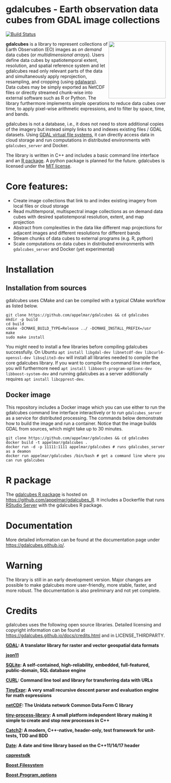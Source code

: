 # gdalcubes - Earth observation data cubes from GDAL image collections 

[![Build Status](https://travis-ci.org/appelmar/gdalcubes.svg?branch=master)](https://travis-ci.org/appelmar/gdalcubes)

<a href="https://gdalcubes.github.io/docs"><img src="gdalcubes_logo_small.png" align="right" height="180"/></a>
**gdalcubes** is a library to represent collections of Earth Observation (EO) images as _on demand_ data cubes (or _multidimensional arrays_). Users define data cubes by spatiotemporal extent, resolution, and spatial reference system and let gdalcubes read only relevant parts of the data and simultaneously apply reprojection, resampling, and cropping (using [gdalwarp](https://www.gdal.org/gdalwarp.html)). Data cubes may be simply exported as NetCDF files or directly streamed chunk-wise into external software such as R or Python. The library furthermore implements simple operations to reduce data cubes over time, to apply pixel-wise arithmetic expressions, and to filter by space, time, and bands. 

gdalcubes is not a database, i.e., it does not need to store additional copies of the imagery but instead
simply links to and indexes existing files / GDAL datasets. Using [GDAL virtual file systems](https://www.gdal.org/gdal_virtual_file_systems.html), it can directly access
data in cloud storage and run computations in distributed environments with `gdalcubes_server` and Docker. 

The library is written in C++ and includes a basic command line interface and an [R package]((https://github.com/appelmar/gdalcubes_R)). A python package is
planned for the future. gdalcubes is licensed under the [MIT license](https://opensource.org/licenses/MIT).

# Core features:

- Create image collections that link to and index existing imagery from local files or cloud storage 
- Read multitemporal, multispectral image collections as on demand data cubes with desired spatiotemporal resolution, extent, and map projection
- Abstract from complexities in the data like different map projections for adjacent images and different resolutions for different bands
- Stream chunks of data cubes to external programs (e.g. R, python)
- Scale computations on data cubes in distributed environments with `gdalcubes_server` and Docker (yet experimental)



# Installation


## Installation from sources

gdalcubes uses CMake and can be compiled with a typical CMake workflow as listed below.

```
git clone https://github.com/appelmar/gdalcubes && cd gdalcubes
mkdir -p build 
cd build 
cmake -DCMAKE_BUILD_TYPE=Release ../ -DCMAKE_INSTALL_PREFIX=/usr
make 
sudo make install
```

You might need to install a few libraries before compiling gdalcubes successfully. On Ubuntu `apt install libgdal-dev libnetcdf-dev libcurl4-openssl-dev libsqlite3-dev` will install all libraries needed to compile 
the core gdalcubes library. If you want to compile the command line interface, you will furthermore need `apt install libboost-program-options-dev libboost-system-dev`
and running gdalcubes as a server additionally requires `apt install libcpprest-dev`.





## Docker image
This repository includes a Docker image which you can use either to run the gdalcubes command line interface interactively
or to run `gdalcubes_server` as a service for distributed processing. The commands below demonstrate how to build the image and run a container.
Notice that the image builds GDAL from sources, which might take up to 30 minutes.
 

```
git clone https://github.com/appelmar/gdalcubes && cd gdalcubes 
docker build -t appelmar/gdalcubes .
docker run -d -p 11111:1111 appelmar/gdalcubes # runs gdalcubes_server as a deamon 
docker run appelmar/gdalcubes /bin/bash # get a command line where you can run gdalcubes 
``` 


# R package
The [gdalcubes R package](https://github.com/appelmar/gdalcubes_R) is hosted on https://github.com/appelmar/gdalcubes_R.
It includes a Dockerfile that runs [RStudio Server](https://www.rstudio.com/products/rstudio-server/) with the gdalcubes R package.

# Documentation
More detailed information can be found at the documentation page under https://gdalcubes.github.io/. 

# Warning
The library is still in an early development version. Major changes are possible to make gdalcubes more user-friendly, more stable, faster, and more robust.
The documentation is also preliminary and not yet complete.

# Credits
gdalcubes uses the following open source libraries. Detailed licensing and copyright information can be found at https://gdalcubes.github.io/docs/credits.html and in LICENSE_THIRDPARTY.


**[GDAL](https://www.gdal.org/):  A translator library for raster and vector geospatial data formats**

**[json11](https://github.com/dropbox/json11)**

**[SQLite](https://www.sqlite.org/): A self-contained, high-reliability, embedded, full-featured, public-domain, SQL database engine**

**[CURL](https://curl.haxx.se/): Command line tool and library for transferring data with URLs**

**[TinyExpr](https://github.com/codeplea/tinyexpr): A very small recursive descent parser and evaluation engine for math expressions**

**[netCDF](https://www.unidata.ucar.edu/software/netcdf): The Unidata network Common Data Form C library**
   
**[tiny-process-library](https://gitlab.com/eidheim/tiny-process-library): A small platform independent library making it simple to create and stop new processes in C++**

**[Catch2](https://github.com/catchorg/Catch2): A modern, C++-native, header-only, test framework for unit-tests, TDD and BDD**
       
**[Date](https://github.com/HowardHinnant/date): A date and time library based on the C++11/14/17 <chrono> header**   

**[cpprestsdk](https://github.com/Microsoft/cpprestsdk)**

**[Boost.Filesystem](https://www.boost.org/doc/libs/1_68_0/libs/filesystem/doc/index.htm)**

**[Boost.Program_options](https://www.boost.org/doc/libs/1_68_0/doc/html/program_options.html)**
